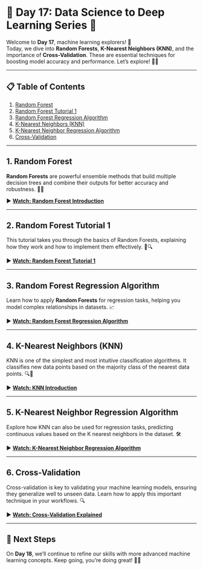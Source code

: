 # 🌟 **Day 17: Data Science to Deep Learning Series** 🌟

Welcome to **Day 17**, machine learning explorers! 🎉  
Today, we dive into **Random Forests**, **K-Nearest Neighbors (KNN)**, and the importance of **Cross-Validation**. These are essential techniques for boosting model accuracy and performance. Let’s explore! 🚀🌳

---

## 📋 **Table of Contents**

1. [Random Forest](#random-forest)
2. [Random Forest Tutorial 1](#random-forest-tutorial-1)
3. [Random Forest Regression Algorithm](#random-forest-regression-algorithm)
4. [K-Nearest Neighbors (KNN)](#k-nearest-neighbors-knn)
5. [K-Nearest Neighbor Regression Algorithm](#k-nearest-neighbor-regression-algorithm)
6. [Cross-Validation](#cross-validation)

---

## 1. Random Forest  
**Random Forests** are powerful ensemble methods that build multiple decision trees and combine their outputs for better accuracy and robustness. 🌳🤖

▶️ **[Watch: Random Forest Introduction](https://youtu.be/ok2s1vV9XW0?si=rK8SC1mlodKt_QUV)**

---

## 2. Random Forest Tutorial 1  
This tutorial takes you through the basics of Random Forests, explaining how they work and how to implement them effectively. 🌲🔍

▶️ **[Watch: Random Forest Tutorial 1](https://youtu.be/q-HlRzS4J40?si=fqk17YTceguqNyt9)**

---

## 3. Random Forest Regression Algorithm  
Learn how to apply **Random Forests** for regression tasks, helping you model complex relationships in datasets. 📈

▶️ **[Watch: Random Forest Regression Algorithm](https://youtu.be/V_vOiIbcmxY?si=DtFsakwTiTkpZR71)**

---

## 4. K-Nearest Neighbors (KNN)  
KNN is one of the simplest and most intuitive classification algorithms. It classifies new data points based on the majority class of the nearest data points. 🔍🧠

▶️ **[Watch: KNN Introduction](https://youtu.be/MqHUClKfQy8?si=FmWOt8F1dZIPJ930)**

---

## 5. K-Nearest Neighbor Regression Algorithm  
Explore how KNN can also be used for regression tasks, predicting continuous values based on the K nearest neighbors in the dataset. 🛠️

▶️ **[Watch: K-Nearest Neighbor Regression Algorithm](https://youtu.be/2M08i_drnkI?si=0DSBghie8qkh8CVc)**

---

## 6. Cross-Validation  
Cross-validation is key to validating your machine learning models, ensuring they generalize well to unseen data. Learn how to apply this important technique in your workflows. 🔍

▶️ **[Watch: Cross-Validation Explained](https://youtu.be/gJo0uNL-5Qw?si=hUPM7qhUDe2eS12S)**

---

## 🔗 **Next Steps**

On **Day 18**, we’ll continue to refine our skills with more advanced machine learning concepts. Keep going, you’re doing great! 💪💡
